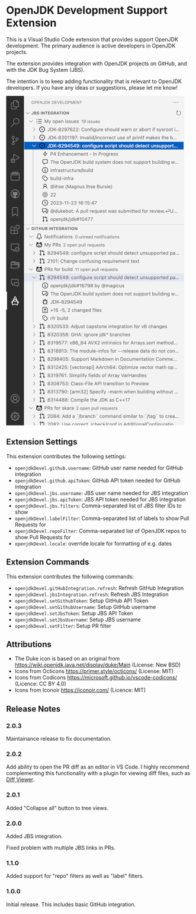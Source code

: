 # OpenJDK Development Support Extension

This is a Visual Studio Code extension that provides support OpenJDK
development. The primary audience is active developers in OpenJDK projects.

The extension provides integration with OpenJDK projects on GitHub, and with
the JDK Bug System (JBS).

The intention is to keep adding functionality that is relevant to OpenJDK
developers. If you have any ideas or suggestions, please let me know!

![Screenshot](media/screenshot.png)

## Extension Settings

This extension contributes the following settings:

* `openjdkDevel.github.username`: GitHub user name needed for GitHub integration
* `openjdkDevel.github.apiToken`: GitHub API token needed for GitHub integration
* `openjdkDevel.jbs.username`: JBS user name needed for JBS integration
* `openjdkDevel.jbs.apiToken`: JBS API token needed for JBS integration
* `openjdkDevel.jbs.filters`: Comma-separated list of JBS filter IDs to show
* `openjdkDevel.labelFilter`: Comma-separated list of labels to show Pull Requests for
* `openjdkDevel.repoFilter`: Comma-separated list of OpenJDK repos to show Pull Requests for
* `openjdkDevel.locale`: override locale for formatting of e.g. dates

## Extension Commands

This extension contributes the following commands:

* `openjdkDevel.gitHubIntegration.refresh`: Refresh GitHub Integration
* `openjdkDevel.jbsIntegration.refresh`: Refresh JBS Integration
* `openjdkDevel.setGithubToken`: Setup GitHub API Token
* `openjdkDevel.setGithubUsername`: Setup GitHub username
* `openjdkDevel.setJbsToken`: Setup JBS API Token
* `openjdkDevel.setJbsUsername`: Setup JBS username
* `openjdkDevel.setFilter`: Setup PR filter

## Attributions

* The Duke icon is based on an original from https://wiki.openjdk.java.net/display/duke/Main (License: New BSD)
* Icons from Octicons https://primer.style/octicons/ (License: MIT)
* Icons from Codicons https://microsoft.github.io/vscode-codicons/ (Licence: CC BY 4.0)
* Icons from Iconoir https://iconoir.com/ (Licence: MIT)

## Release Notes

### 2.0.3

Maintainance release to fix documentation.

### 2.0.2

Add ability to open the PR diff as an editor in VS Code. I highly recommend
complementing this functionality with a plugin for viewing diff files, such as
[Diff Viewer](https://marketplace.visualstudio.com/items?itemName=caponetto.vscode-diff-viewer).

### 2.0.1

Added "Collapse all" button to tree views.

### 2.0.0

Added JBS integration.

Fixed problem with multiple JBS links in PRs.

### 1.1.0

Added support for "repo" filters as well as "label" filters.

### 1.0.0

Initial release. This includes basic GitHub integration.
